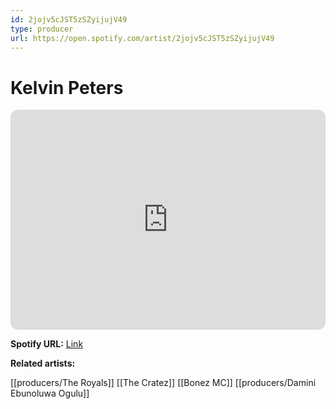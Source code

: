 ```yaml
---
id: 2jojv5cJST5zSZyijujV49
type: producer
url: https://open.spotify.com/artist/2jojv5cJST5zSZyijujV49
---
```

# Kelvin Peters

<iframe style="border-radius:12px" src="https://open.spotify.com/embed/artist/2jojv5cJST5zSZyijujV49" width="100%" height="352" frameBorder="0" allowfullscreen="" allow="autoplay; clipboard-write; encrypted-media; fullscreen; picture-in-picture" loading="lazy"></iframe>

**Spotify URL:** [Link](https://open.spotify.com/artist/2jojv5cJST5zSZyijujV49)

**Related artists:**

[[producers/The Royals]]
[[The Cratez]]
[[Bonez MC]]
[[producers/Damini Ebunoluwa Ogulu]]
